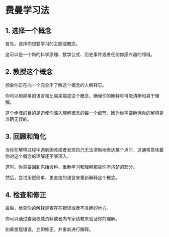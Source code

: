 # 费曼学习法

## 1. 选择一个概念

首先，选择你想要学习的主题或概念。

这可以是一个新的科学原理、数学公式、历史事件或者任何你感兴趣的领域。

## 2. 教授这个概念

想象你正在向一个完全不了解这个概念的人解释它。

你可以用简单的语言和比喻来描述这个概念，确保你的解释尽可能清晰和易于理解。

这个步骤的目的是迫使你深入理解概念的每一个细节，因为你需要确保你的解释是准确无误的。

## 3. 回顾和简化

当你在解释过程中遇到困难或者发现自己无法清晰地表达某个点时，这通常意味着你对这个概念的理解还不够深入。

这时，你需要回到原始资料，重新学习和理解那些你不清楚的部分。

然后，尝试用更简单、更直接的语言来重新解释这个概念。

## 4. 检查和修正

最后，检查你的解释是否存在错误或者不准确的地方。

你可以通过查阅权威资料或者向专家请教来验证你的理解。

如果发现错误，立即修正，并重新进行解释。
